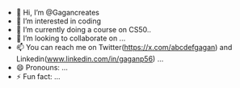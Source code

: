 - 👋 Hi, I’m @Gagancreates
- 👀 I’m interested in coding
- 🌱 I’m currently doing a course on CS50..
- 💞️ I’m looking to collaborate on ...
- 📫 You can reach me on Twitter(https://x.com/abcdefgagan) and Linkedin(www.linkedin.com/in/gaganp56) ...
- 😄 Pronouns: ...
- ⚡ Fun fact: ...

<!---
Gagancreates/Gagancreates is a ✨ special ✨ repository because its `README.md` (this file) appears on your GitHub profile.
You can click the Preview link to take a look at your changes.
--->
